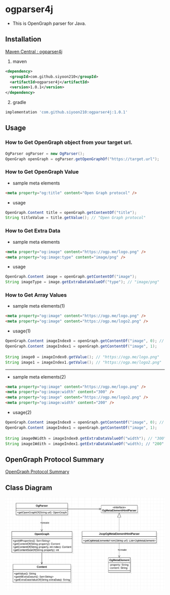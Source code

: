# ogparser4j
- This is OpenGraph parser for Java.
## Installation
[Maven Central : ogparser4j](https://search.maven.org/search?q=a:ogparser4j)

1. maven
```xml
<dependency>
  <groupId>com.github.siyoon210</groupId>
  <artifactId>ogparser4j</artifactId>
  <version>1.0.1</version>
</dependency>
```

2. gradle
```groovy
implementation 'com.github.siyoon210:ogparser4j:1.0.1'
```

## Usage
### How to Get OpenGraph object from your target url. 
```java
OgParser ogParser = new OgParser();
OpenGraph openGraph = ogParser.getOpenGraphOf("https://target.url");
```

### How to Get OpenGraph Value
- sample meta elements
```html
<meta property="og:title" content="Open Graph protocol" />
```

- usage
```java
OpenGraph.Content title = openGraph.getContentOf("title");
String titleValue = title.getValue(); // "Open Graph protocol"
```

### How to Get Extra Data
- sample meta elements
```html
<meta property="og:image" content="https://ogp.me/logo.png" />
<meta property="og:image:type" content="image/png" />
```

- usage
```java
OpenGraph.Content image = openGraph.getContentOf("image");
String imageType = image.getExtraDataValueOf("type"); // "image/png"
```

### How to Get Array Values
- sample meta elements(1)
```html
<meta property="og:image" content="https://ogp.me/logo.png" />
<meta property="og:image" content="https://ogp.me/logo2.png" />
```

- usage(1)
```java
OpenGraph.Content imageIndex0 = openGraph.getContentOf("image", 0); // you can omit index 0.
OpenGraph.Content imageIndex1 = openGraph.getContentOf("image", 1);

String image0 = imageIndex0.getValue(); // "https://ogp.me/logo.png"
String image1 = imageIndex1.getValue(); // "https://ogp.me/logo2.png"
```

---

- sample meta elements(2)
```html
<meta property="og:image" content="https://ogp.me/logo.png" />
<meta property="og:image:width" content="300" />
<meta property="og:image" content="https://ogp.me/logo2.png" />
<meta property="og:image:width" content="200" />
```

- usage(2)
```java
OpenGraph.Content imageIndex0 = openGraph.getContentOf("image", 0); // you can omit index 0.
OpenGraph.Content imageIndex1 = openGraph.getContentOf("image", 1);

String image0Width = imageIndex0.getExtraDataValueOf("width"); // "300"
String image1Wdith = imageIndex1.getExtraDataValueOf("width); // "200"
```

## OpenGraph Protocol Summary
[OpenGraph Protocol Summary](./docs/OpenGraph-Protocol-Summary.md)

## Class Diagram
![class-diagram](./docs/diagram/class-diagram.png)
